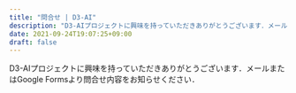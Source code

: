 ```yaml
---
title: "問合せ | D3-AI"
description: "D3-AIプロジェクトに興味を持っていただきありがとうございます．メールまたはGoogle Formsより問合せ内容をお知らせください．"
date: 2021-09-24T19:07:25+09:00
draft: false
---
```


D3-AIプロジェクトに興味を持っていただきありがとうございます．メールまたはGoogle Formsより問合せ内容をお知らせください．
